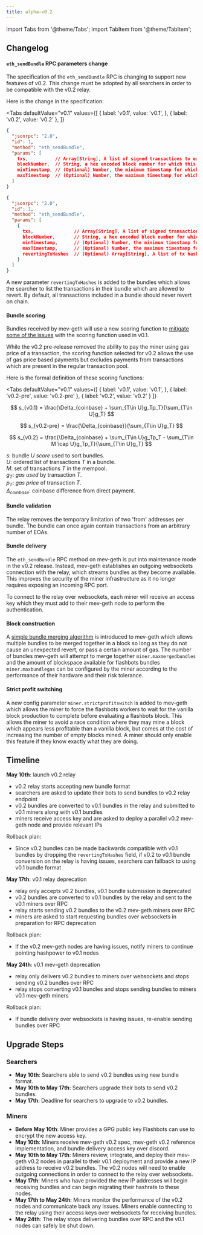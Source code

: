 ```yaml
---
title: alpha-v0.2
---
```


import Tabs from '@theme/Tabs';
import TabItem from '@theme/TabItem';

## Changelog

#### `eth_sendBundle` RPC parameters change
The specification of the `eth_sendBundle` RPC is changing to support new features of v0.2. This change must be adopted by all searchers in order to be compatible with the v0.2 relay.

Here is the change in the specification:

<Tabs
  defaultValue="v0.1"
  values={[
    { label: 'v0.1', value: 'v0.1', },
    { label: 'v0.2', value: 'v0.2' },
  ]}
>
<TabItem value="v0.1">

```json
{
  "jsonrpc": "2.0",
  "id": 1,
  "method": "eth_sendBundle",
  "params": [
    txs,          // Array[String], A list of signed transactions to execute in an atomic bundle
    blockNumber,  // String, a hex encoded block number for which this bundle is valid on
    minTimestamp, // (Optional) Number, the minimum timestamp for which this bundle is valid, in seconds since the unix epoch
    maxTimestamp  // (Optional) Number, the maximum timestamp for which this bundle is valid, in seconds since the unix epoch
  ]
}
```

</TabItem>
<TabItem value="v0.2">

```json
{
  "jsonrpc": "2.0",
  "id": 1,
  "method": "eth_sendBundle",
  "params": [
    {
      txs,               // Array[String], A list of signed transactions to execute in an atomic bundle
      blockNumber,       // String, a hex encoded block number for which this bundle is valid on
      minTimestamp,      // (Optional) Number, the minimum timestamp for which this bundle is valid, in seconds since the unix epoch
      maxTimestamp,      // (Optional) Number, the maximum timestamp for which this bundle is valid, in seconds since the unix epoch
      revertingTxHashes  // (Optional) Array[String], A list of tx hashes that are allowed to revert 
    }
  ]
}
```

</TabItem>
</Tabs>

A new parameter `revertingTxHashes` is added to the bundles which allows the searcher to list the transactions in their bundle which are allowed to revert. By default, all transactions included in a bundle should never revert on chain.

#### Bundle scoring
Bundles received by mev-geth will use a new scoring function to [mitigate some of the issues](https://hackmd.io/@flashbots/core-v2-proposal#Revamped-auction-pricing) with the scoring function used in v0.1.

While the v0.2 pre-release removed the ability to pay the miner using gas price of a transaction, the scoring function selected for v0.2 allows the use of gas price based payments but excludes payments from transactions which are present in the regular transaction pool.

Here is the formal definition of these scoring functions:

<Tabs
  defaultValue="v0.1"
  values={[
    { label: 'v0.1', value: 'v0.1', },
    { label: 'v0.2-pre', value: 'v0.2-pre' },
    { label: 'v0.2', value: 'v0.2' }
  ]}
>
<TabItem value="v0.1">

$$
s_{v0.1} = \frac{\Delta_{coinbase} + \sum_{T\in U}g_Tp_T}{\sum_{T\in U}g_T}
$$
</TabItem>
<TabItem value="v0.2-pre">

$$
s_{v0.2-pre} = \frac{\Delta_{coinbase}}{\sum_{T\in U}g_T}
$$
</TabItem>
<TabItem value="v0.2">

$$
s_{v0.2} = \frac{\Delta_{coinbase} + \sum_{T\in U}g_Tp_T - \sum_{T\in M \cap U}g_Tp_T}{\sum_{T\in U}g_T}
$$
</TabItem>
</Tabs>

$s$: bundle $U$ _score_ used to sort bundles.  
$U$: ordered list of transactions $T$ in a bundle.  
$M$: set of transactions $T$ in the mempool.  
$g_{T}$: _gas used_ by transaction $T$.  
$p_{T}$: _gas price_ of transaction $T$.  
$\Delta_{coinbase}$: coinbase difference from direct payment.  
  
#### Bundle validation
The relay removes the temporary limitation of two 'from' addresses per bundle. The bundle can once again contain transactions from an arbitrary number of EOAs.

#### Bundle delivery
The `eth_sendBundle` RPC method on mev-geth is put into maintenance mode in the v0.2 release. Instead, mev-geth establishes an outgoing websockets connection with the relay, which streams bundles as they become available. This improves the security of the miner infrastructure as it no longer requires exposing an incoming RPC port.

To connect to the relay over websockets, each miner will receive an access key which they must add to their mev-geth node to perform the authentication.

#### Block construction
A [simple bundle merging algorithm](https://hackmd.io/@flashbots/core-v2-proposal#Bundle-merging) is introduced to mev-geth which allows multiple bundles to be merged together in a block so long as they do not cause an unexpected revert, or pass a certain amount of gas. The number of bundles mev-geth will attempt to merge together `miner.maxmergedbundles` and the amount of blockspace available for flashbots bundles `miner.maxbundlegas` can be configured by the miner according to the performance of their hardware and their risk tolerance.

#### Strict profit switching
A new config parameter `miner.strictprofitswitch` is added to mev-geth which allows the miner to force the flashbots workers to wait for the vanilla block production to complete before evaluating a flashbots block. This allows the miner to avoid a race condition where they may mine a block which appears less profitable than a vanilla block, but comes at the cost of increasing the number of empty blocks mined. A miner should only enable this feature if they know exactly what they are doing.

## Timeline

**May 10th**: launch v0.2 relay
- v0.2 relay starts accepting new bundle format
- searchers are asked to update their bots to send bundles to v0.2 relay endpoint
- v0.2 bundles are converted to v0.1 bundles in the relay and submitted to v0.1 miners along with v0.1 bundles
- miners receive access key and are asked to deploy a parallel v0.2 mev-geth node and provide relevant IPs

Rollback plan:
- Since v0.2 bundles can be made backwards compatible with v0.1 bundles by dropping the `revertingTxHashes` field, if v0.2 to v0.1 bundle conversion on the relay is having issues, searchers can fallback to using v0.1 bundle format

**May 17th**: v0.1 relay deprecation
- relay only accepts v0.2 bundles, v0.1 bundle submission is deprecated
- v0.2 bundles are converted to v0.1 bundles by the relay and sent to the v0.1 miners over RPC
- relay starts sending v0.2 bundles to the v0.2 mev-geth miners over RPC
- miners are asked to start requesting bundles over websockets in preparation for RPC deprecation

Rollback plan:
- If the v0.2 mev-geth nodes are having issues, notify miners to continue pointing hashpower to v0.1 nodes

**May 24th**: v0.1 mev-geth deprecation
- relay only delivers v0.2 bundles to miners over websockets and stops sending v0.2 bundles over RPC
- relay stops converting v0.1 bundles and stops sending bundles to miners v0.1 mev-geth miners

Rollback plan:
- If bundle delivery over websockets is having issues, re-enable sending bundles over RPC

## Upgrade Steps

### Searchers
- **May 10th**: Searchers able to send v0.2 bundles using new bundle format.
- **May 10th to May 17th**: Searchers upgrade their bots to send v0.2 bundles.
- **May 17th**: Deadline for searchers to upgrade to v0.2 bundles.

### Miners
- **Before May 10th**: Miner provides a GPG public key Flashbots can use to encrypt the new access key.
- **May 10th**: Miners receive mev-geth v0.2 spec, mev-geth v0.2 reference implementation, and bundle delivery access key over discord.
- **May 10th to May 17th**: Miners review, integrate, and deploy their mev-geth v0.2 nodes in parallel to their v0.1 deployment and provide a new IP address to receive v0.2 bundles. The v0.2 nodes will need to enable outgoing connections in order to connect to the relay over websockets.
- **May 17th**: Miners who have provided the new IP addresses will begin receiving bundles and can begin migrating their hashrate to these nodes.
- **May 17th to May 24th**: Miners monitor the performance of the v0.2 nodes and communicate back any issues. Miners enable connecting to the relay using their access keys over websockets for receiving bundles.
- **May 24th**: The relay stops delivering bundles over RPC and the v0.1 nodes can safely be shut down.